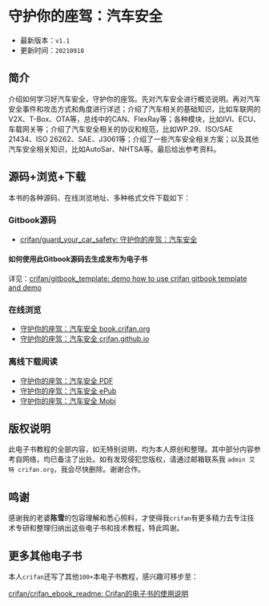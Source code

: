 # 守护你的座驾：汽车安全

* 最新版本：`v1.1`
* 更新时间：`20210918`

## 简介

介绍如何学习好汽车安全，守护你的座驾。先对汽车安全进行概览说明。再对汽车安全事件和攻击方式和角度进行详述；介绍了汽车相关的基础知识，比如车联网的V2X、T-Box、OTA等，总线中的CAN、FlexRay等；各种模块，比如IVI、ECU、车载网关等；介绍了汽车安全相关的协议和规范，比如WP.29、ISO/SAE 21434、ISO 26262、SAE、J3061等；介绍了一些汽车安全相关方案；以及其他汽车安全相关知识，比如AutoSar、NHTSA等。最后给出参考资料。

## 源码+浏览+下载

本书的各种源码、在线浏览地址、多种格式文件下载如下：

### Gitbook源码

* [crifan/guard_your_car_safety: 守护你的座驾：汽车安全](https://github.com/crifan/guard_your_car_safety)

#### 如何使用此Gitbook源码去生成发布为电子书

详见：[crifan/gitbook_template: demo how to use crifan gitbook template and demo](https://github.com/crifan/gitbook_template)

### 在线浏览

* [守护你的座驾：汽车安全 book.crifan.org](https://book.crifan.org/books/guard_your_car_safety/website)
* [守护你的座驾：汽车安全 crifan.github.io](https://crifan.github.io/guard_your_car_safety/website)

### 离线下载阅读

* [守护你的座驾：汽车安全 PDF](https://book.crifan.org/books/guard_your_car_safety/pdf/guard_your_car_safety.pdf)
* [守护你的座驾：汽车安全 ePub](https://book.crifan.org/books/guard_your_car_safety/epub/guard_your_car_safety.epub)
* [守护你的座驾：汽车安全 Mobi](https://book.crifan.org/books/guard_your_car_safety/mobi/guard_your_car_safety.mobi)

## 版权说明

此电子书教程的全部内容，如无特别说明，均为本人原创和整理。其中部分内容参考自网络，均已备注了出处。如有发现侵犯您版权，请通过邮箱联系我 `admin 艾特 crifan.org`，我会尽快删除。谢谢合作。

## 鸣谢

感谢我的老婆**陈雪**的包容理解和悉心照料，才使得我`crifan`有更多精力去专注技术专研和整理归纳出这些电子书和技术教程，特此鸣谢。

## 更多其他电子书

本人`crifan`还写了其他`100+`本电子书教程，感兴趣可移步至：

[crifan/crifan_ebook_readme: Crifan的电子书的使用说明](https://github.com/crifan/crifan_ebook_readme)
